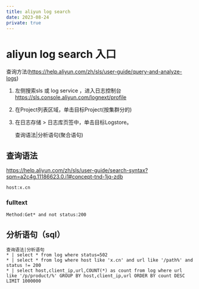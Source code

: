 ```yaml
---
title: aliyun log search
date: 2023-08-24
private: true
---
```

# aliyun log search 入口
查询方法(https://help.aliyun.com/zh/sls/user-guide/query-and-analyze-logs)
1. 左侧搜索sls 或 log service ，进入日志控制台 https://sls.console.aliyun.com/lognext/profile
2. 在Project列表区域，单击目标Project(按集群分的)
3. 在日志存储 > 日志库页签中，单击目标Logstore。

    查询语法|分析语句(聚合语句)

## 查询语法
https://help.aliyun.com/zh/sls/user-guide/search-syntax?spm=a2c4g.11186623.0.i1#concept-tnd-1jq-zdb

    host:x.cn

### fulltext

    Method:Get* and not status:200

## 分析语句（sql）

    查询语法|分析语句
    * | select * from log where status=502
    * | select * from log where host like 'x.cn' and url like '/path%' and status != 200
    * | select host,client_ip,url,COUNT(*) as count from log where url like '/p/product/%' GROUP BY host,client_ip,url ORDER BY count DESC LIMIT 1000000
